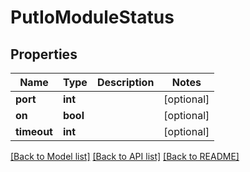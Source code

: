 # PutIoModuleStatus

## Properties
Name | Type | Description | Notes
------------ | ------------- | ------------- | -------------
**port** | **int** |  | [optional] 
**on** | **bool** |  | [optional] 
**timeout** | **int** |  | [optional] 

[[Back to Model list]](../README.md#documentation-for-models) [[Back to API list]](../README.md#documentation-for-api-endpoints) [[Back to README]](../README.md)


